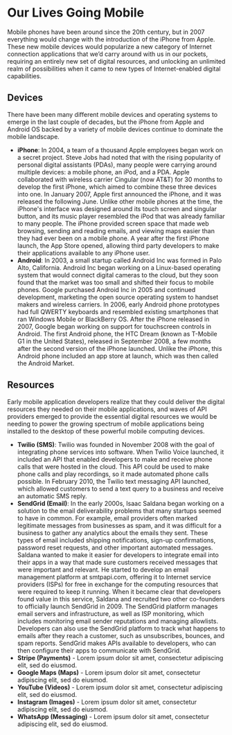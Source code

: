 # Our Lives Going Mobile
Mobile phones have been around since the 20th century, but in 2007 everything would change with the introduction of the iPhone from Apple. These new mobile devices would popularize a new category of Internet connection applications that we’d carry around with us in our pockets, requiring an entirely new set of digital resources, and unlocking an unlimited realm of possibilities when it came to new types of Internet-enabled digital capabilities.

## Devices
There have been many different mobile devices and operating systems to emerge in the last couple of decades, but the iPhone from Apple and Android OS backed by a variety of mobile devices continue to dominate the mobile landscape.

- **iPhone**: In 2004, a team of a thousand Apple employees began work on a secret project. Steve Jobs had noted that with the rising popularity of personal digital assistants (PDAs), many people were carrying around multiple devices: a mobile phone, an iPod, and a PDA. Apple collaborated with wireless carrier Cingular (now AT&T) for 30 months to develop the first iPhone, which aimed to combine these three devices into one. In January 2007, Apple first announced the iPhone, and it was released the following June. Unlike other mobile phones at the time, the iPhone's interface was designed around its touch screen and singular button, and its music player resembled the iPod that was already familiar to many people. The iPhone provided screen space that made web browsing, sending and reading emails, and viewing maps easier than they had ever been on a mobile phone. A year after the first iPhone launch, the App Store opened, allowing third party developers to make their applications available to any iPhone user.
- **Android**: In 2003, a small startup called Android Inc was formed in Palo Alto, California. Android Inc began working on a Linux-based operating system that would connect digital cameras to the cloud, but they soon found that the market was too small and shifted their focus to mobile phones. Google purchased Android Inc in 2005 and continued development, marketing the open source operating system to handset makers and wireless carriers. In 2006, early Android phone prototypes had full QWERTY keyboards and resembled existing smartphones that ran Windows Mobile or BlackBerry OS. After the iPhone released in 2007, Google began working on support for touchscreen controls in Android. The first Android phone, the HTC Dream (known as T-Mobile G1 in the United States), released in September 2008, a few months after the second version of the iPhone launched. Unlike the iPhone, this Android phone included an app store at launch, which was then called the Android Market.

## Resources
Early mobile application developers realize that they could deliver the digital resources they needed on their mobile applications, and waves of API providers emerged to provide the essential digital resources we would be needing to power the growing spectrum of mobile applications being installed to the desktop of these powerful mobile computing devices.

- **Twilio (SMS)**: Twilio was founded in November 2008 with the goal of integrating phone services into software. When Twilio Voice launched, it included an API that enabled developers to make and receive phone calls that were hosted in the cloud. This API could be used to make phone calls and play recordings, so it made automated phone calls possible. In February 2010, the Twilio text messaging API launched, which allowed customers to send a text query to a business and receive an automatic SMS reply.
- **SendGrid (Email)**: In the early 2000s, Isaac Saldana began working on a solution to the email deliverability problems that many startups seemed to have in common. For example, email providers often marked legitimate messages from businesses as spam, and it was difficult for a business to gather any analytics about the emails they sent. These types of email included shipping notifications, sign-up confirmations, password reset requests, and other important automated messages. Saldana wanted to make it easier for developers to integrate email into their apps in a way that made sure customers received messages that were important and relevant. He started to develop an email management platform at smtpapi.com, offering it to Internet service providers (ISPs) for free in exchange for the computing resources that were required to keep it running. When it became clear that developers found value in this service, Saldana and recruited two other co-founders to officially launch SendGrid in 2009. The SendGrid platform manages email servers and infrastructure, as well as ISP monitoring, which includes monitoring email sender reputations and managing allowlists. Developers can also use the SendGrid platform to track what happens to emails after they reach a customer, such as unsubscribes, bounces, and spam reports. SendGrid makes APIs available to developers, who can then configure their apps to communicate with SendGrid.
- **Stripe (Payments)** - Lorem ipsum dolor sit amet, consectetur adipiscing elit, sed do eiusmod.
- **Google Maps (Maps)** - Lorem ipsum dolor sit amet, consectetur adipiscing elit, sed do eiusmod.
- **YouTube (Videos)** - Lorem ipsum dolor sit amet, consectetur adipiscing elit, sed do eiusmod.
- **Instagram (Images)** - Lorem ipsum dolor sit amet, consectetur adipiscing elit, sed do eiusmod.
- **WhatsApp (Messaging)** - Lorem ipsum dolor sit amet, consectetur adipiscing elit, sed do eiusmod.
